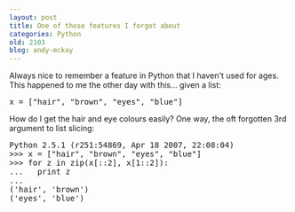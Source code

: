```yaml
---
layout: post
title: One of those features I forgot about
categories: Python
old: 2103
blog: andy-mckay
---
```

<p>Always nice to remember a feature in Python that I haven't used for ages. This happened to me the other day with this... given a list:</p>
<pre>x = ["hair", "brown", "eyes", "blue"]</pre>
<p>How do I get the hair and eye colours easily? One way, the oft forgotten 3rd argument to list slicing:</p>
<pre>
Python 2.5.1 (r251:54869, Apr 18 2007, 22:08:04)
>>> x = ["hair", "brown", "eyes", "blue"]
>>> for z in zip(x[::2], x[1::2]):
...   print z
... 
('hair', 'brown')
('eyes', 'blue')
</pre>